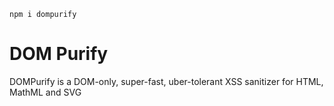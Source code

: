 `npm i dompurify`

# DOM Purify

DOMPurify is a DOM-only, super-fast, uber-tolerant XSS sanitizer for HTML, MathML and SVG
